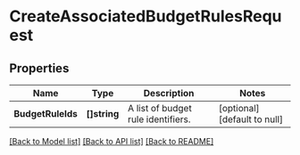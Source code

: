 # CreateAssociatedBudgetRulesRequest

## Properties
Name | Type | Description | Notes
------------ | ------------- | ------------- | -------------
**BudgetRuleIds** | **[]string** | A list of budget rule identifiers. | [optional] [default to null]

[[Back to Model list]](../README.md#documentation-for-models) [[Back to API list]](../README.md#documentation-for-api-endpoints) [[Back to README]](../README.md)

